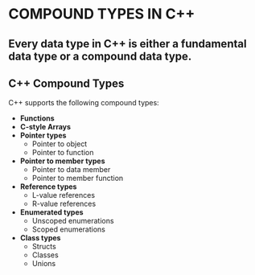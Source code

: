 # COMPOUND TYPES IN C++

## Every data type in C++ is either a fundamental data type or a compound data type.

## C++ Compound Types

C++ supports the following compound types:

- **Functions**
- **C-style Arrays**
- **Pointer types**
  - Pointer to object  
  - Pointer to function  
- **Pointer to member types**
  - Pointer to data member  
  - Pointer to member function  
- **Reference types**
  - L-value references  
  - R-value references  
- **Enumerated types**
  - Unscoped enumerations  
  - Scoped enumerations  
- **Class types**
  - Structs  
  - Classes  
  - Unions  


